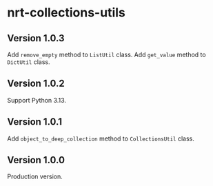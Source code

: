 # nrt-collections-utils

## Version 1.0.3

Add `remove_empty` method to `ListUtil` class.
Add `get_value` method to `DictUtil` class.

## Version 1.0.2

Support Python 3.13.

## Version 1.0.1

Add `object_to_deep_collection` method to `CollectionsUtil` class.

## Version 1.0.0

Production version.